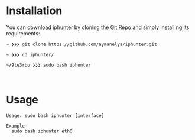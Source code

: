 # Installation

You can download iphunter by cloning the [Git Repo](https://github.com/aymanelya/iphunter) and simply installing its requirements:

```
~ ❯❯❯ git clone https://github.com/aymanelya/iphunter.git

~ ❯❯❯ cd iphunter/

~/9te3rbo ❯❯❯ sudo bash iphunter
```
<br/>

# Usage

```
Usage: sudo bash iphunter [interface]

Example
  sudo bash iphunter eth0
```
